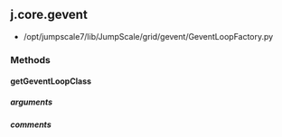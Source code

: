 ## j.core.gevent

- /opt/jumpscale7/lib/JumpScale/grid/gevent/GeventLoopFactory.py

### Methods

#### getGeventLoopClass 
##### arguments

##### comments

